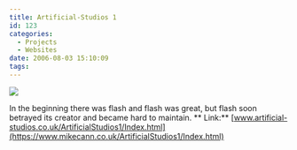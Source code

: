 ```yaml
---
title: Artificial-Studios 1
id: 123
categories:
  - Projects
  - Websites
date: 2006-08-03 15:10:09
tags:
---
```


![](/wp-content/uploads/Image/artstu1.jpg)

In the beginning there was flash and flash was great, but flash soon betrayed its creator and became hard to maintain.
**
Link:** [www.artificial-studios.co.uk/ArtificialStudios1/Index.html](https://www.mikecann.co.uk/ArtificialStudios1/Index.html)